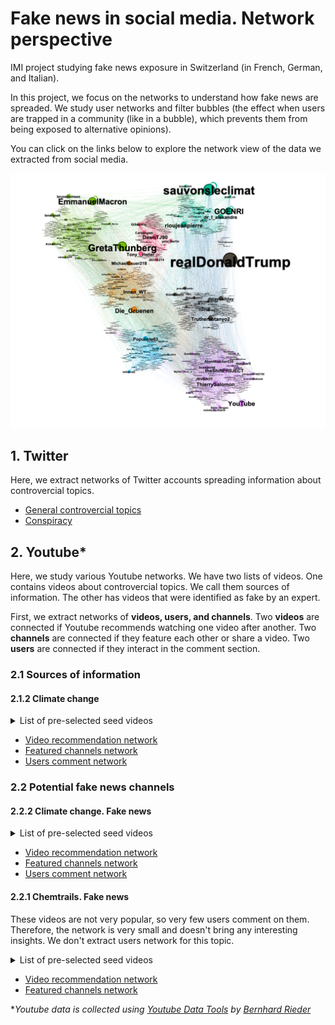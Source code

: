 # Fake news in social media. Network perspective
IMI project studying fake news exposure in Switzerland (in French, German, and Italian).

In this project, we focus on the networks to understand how fake news are spreaded. We study user networks and filter bubbles (the effect when users are trapped in a community (like in a bubble), which prevents them from being exposed to alternative opinions). 

You can click on the links below to explore the network view of the data we extracted from social media.

![Twitter network screenshot](https://raw.githubusercontent.com/mizvol/imi-nets/master/Twitter-white.png)

## 1. Twitter
Here, we extract networks of Twitter accounts spreading information about controvercial topics. 

* [General controvercial topics](https://mizvol.github.io/imi-nets/network/)
* [Conspiracy](https://mizvol.github.io/imi-nets/network-twitter-conspiracy)

## 2. Youtube*
Here, we study various Youtube networks. We have two lists of videos. One contains videos about controvercial topics. We call them sources of information. The other has videos that were identified as fake by an expert. 

First, we extract networks of **videos, users, and channels**. Two **videos** are connected if Youtube recommends watching one video after another. Two **channels** are connected if they feature each other or share a video. Two **users** are connected if they interact in the comment section.

### 2.1 Sources of information

#### 2.1.2 Climate change
<details><summary>List of pre-selected seed videos</summary>
  <p><a href="https://www.youtube.com/watch?v=R6eywXdssMw">Youtube video</a></p>
  <p><a href="https://www.youtube.com/watch?v=T4LVXCCmIKA">Youtube video</a></p>
  <p><a href="https://www.youtube.com/watch?v=iK3G8wqqp_k">Youtube video</a></p>
  <p><a href="https://www.youtube.com/watch?v=szho74EKGiM">Youtube video</a></p>
  <p><a href="https://www.youtube.com/watch?v=q3DM5TZ3FG4">Youtube video</a></p>
  <p><a href="https://www.youtube.com/watch?v=tPjHLRYZiHM">Youtube video</a></p>
  <p><a href="https://www.youtube.com/watch?v=OQBcrKqyHJI">Youtube video</a></p>
  <p><a href="https://www.youtube.com/watch?v=eytaVwARSmU">Youtube video</a></p>
  <p><a href="https://www.youtube.com/watch?v=TpbZYwH0X90">Youtube video</a></p>
  <p><a href="https://www.youtube.com/watch?v=KGdVCs5E8vE">Youtube video</a></p>
  <p><a href="https://www.youtube.com/watch?v=YX_RW5iYJcQ">Youtube video</a></p>
  <p><a href="https://www.youtube.com/watch?v=PLeVCOn7khk">Youtube video</a></p>
  <p><a href="https://www.youtube.com/watch?v=fS5HhcbyjKc">Youtube video</a></p>
  <p><a href="https://www.youtube.com/watch?v=W9ktHsL_dzE">Youtube video</a></p>
  <p><a href="https://www.youtube.com/watch?v=zBLTDscToOo">Youtube video</a></p>
</details>

* [Video recommendation network](https://mizvol.github.io/imi-nets/youtube/youtube-diffuseurs-climate/)
* [Featured channels network](https://mizvol.github.io/imi-nets/youtube/youtube-channels-diffuseurs-climate/)
* [Users comment network](https://mizvol.github.io/imi-nets/youtube/youtube-users-comments-climate-sources/index.html)


### 2.2 Potential fake news channels

#### 2.2.2 Climate change. Fake news
<details><summary>List of pre-selected seed videos</summary>
  <p><a href="https://www.youtube.com/watch?v=zBLTDscToOo">Youtube video</a></p>
  <p><a href="https://www.youtube.com/watch?v=I-Du-AqQTQU">Youtube video</a></p>
  <p><a href="https://www.youtube.com/watch?v=y3MYKWEPnus">Youtube video</a></p>
  <p><a href="https://www.youtube.com/watch?v=QppDqoF-ixk">Youtube video</a></p>
  <p><a href="https://www.youtube.com/watch?v=IkiI7wkm33Q">Youtube video</a></p>
</details>

* [Video recommendation network](https://mizvol.github.io/imi-nets/youtube/youtube-videos-climate-fake/)
* [Featured channels network](https://mizvol.github.io/imi-nets/youtube/youtube-channels-climate-fake/)
* [Users comment network](https://mizvol.github.io/imi-nets/youtube/youtube-users-comments-climate-fake/)

#### 2.2.1 Chemtrails. Fake news
These videos are not very popular, so very few users comment on them. Therefore, the network is very small and doesn't bring any interesting insights. We don't extract users network for this topic.

<details><summary>List of pre-selected seed videos</summary>
    <p><a href="https://www.youtube.com/watch?v=EdLHtJzxCQE">Youtube video</a></p>
    <p><a href="https://www.youtube.com/watch?v=4DmcsETVzKs">Youtube video</a></p>
    <p><a href="https://www.youtube.com/watch?v=IeXL--VBlYw">Youtube video</a></p>
    <p><a href="https://www.youtube.com/watch?v=0R-C3O4OwhY">Youtube video</a></p>
    <p><a href="https://www.youtube.com/watch?v=8MzshxsVxUg">Youtube video</a></p>
    <p><a href="https://www.youtube.com/watch?v=quWrSkTCEvc">Youtube video</a></p>
    <p><a href="https://www.youtube.com/watch?v=Q7BzNBfX3fU">Youtube video</a></p>
    <p><a href="https://www.youtube.com/watch?v=UOhJt72t7YI">Youtube video</a></p>
    <p><a href="https://www.youtube.com/watch?v=9hAULB7Qsac">Youtube video</a></p>
</details>

* [Video recommendation network](https://mizvol.github.io/imi-nets/youtube/youtube-videos-haarp/)
* [Featured channels network](https://mizvol.github.io/imi-nets/youtube/youtube-channels-haarp/)

**Youtube data is collected using [Youtube Data Tools](https://github.com/bernorieder/YouTube-Data-Tools) by [Bernhard Rieder](http://thepoliticsofsystems.net/about/)*
